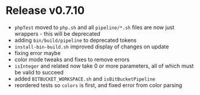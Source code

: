 # Release v0.7.10

- `phpTest` moved to `php.sh` and all `pipeline/*.sh` files are now just wrappers - this will be deprecated
- adding `bin/build/pipeline` to deprecated tokens
- `install-bin-build.sh` improved display of changes on update
- fixing error maybe
- color mode tweaks and fixes to remove errors
- `isInteger` and related now take 0 or more parameters, all of which must be valid to succeed
- added `BITBUCKET_WORKSPACE.sh` and `isBitBucketPipeline`
- reordered tests so `colors` is first, and fixed error from color parsing
